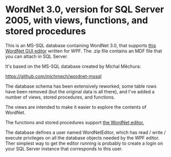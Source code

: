 # WordNet 3.0, version for SQL Server 2005, with views, functions, and stored procedures

This is an MS-SQL database containing WordNet 3.0, that supports [this WordNet GUI editor](https://github.com/GregWickham/WordNet_GUI) written for WPF.  The .zip file contains an MDF file that you can attach in SQL Server.

It's based on the MS-SQL database created by Michal Měchura:

https://github.com/michmech/wordnet-mssql

The database schema has been extensively reworked, some table rows have been removed (but the original data is all there), and I've added a number of views, stored procedures, and functions.

The views are intended to make it easier to explore the contents of WordNet.

The functions and stored procedures support [the WordNet editor.](https://github.com/GregWickham/WordNet_GUI)

The database defines a user named WordNetEditor, which has read / write / execute privileges on all the database objects needed by the WPF editor.  Ther simplest way to get the editor running is probably to create a login on your SQL Server instance that corresponds to this user.
